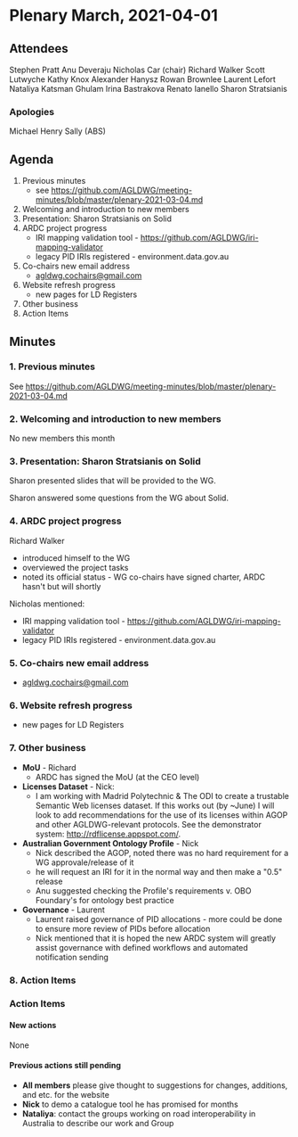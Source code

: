 # Plenary March, 2021-04-01

## Attendees
Stephen Pratt
Anu Deveraju
Nicholas Car (chair)
Richard Walker
Scott Lutwyche
Kathy Knox
Alexander Hanysz
Rowan Brownlee
Laurent Lefort
Nataliya Katsman
Ghulam
Irina Bastrakova
Renato Ianello
Sharon Stratsianis

### Apologies
Michael Henry
Sally (ABS)


## Agenda
1. Previous minutes
    * see <https://github.com/AGLDWG/meeting-minutes/blob/master/plenary-2021-03-04.md>
2. Welcoming and introduction to new members
3. Presentation: Sharon Stratsianis on Solid
4. ARDC project progress
    * IRI mapping validation tool - https://github.com/AGLDWG/iri-mapping-validator
    * legacy PID IRIs registered - environment.data.gov.au
5. Co-chairs new email address
    * agldwg.cochairs@gmail.com
6. Website refresh progress
    * new pages for LD Registers
7. Other business
8. Action Items

## Minutes

### 1. Previous minutes
See <https://github.com/AGLDWG/meeting-minutes/blob/master/plenary-2021-03-04.md>


### 2. Welcoming and introduction to new members
No new members this month


### 3. Presentation: Sharon Stratsianis on Solid
Sharon presented slides that will be provided to the WG.

Sharon answered some questions from the WG about Solid.


### 4. ARDC project progress
Richard Walker
* introduced himself to the WG
* overviewed the project tasks
* noted its official status - WG co-chairs have signed charter, ARDC hasn't but will shortly

Nicholas mentioned:
* IRI mapping validation tool - https://github.com/AGLDWG/iri-mapping-validator
* legacy PID IRIs registered - environment.data.gov.au


### 5. Co-chairs new email address
* agldwg.cochairs@gmail.com


### 6. Website refresh progress
* new pages for LD Registers


### 7. Other business

* **MoU** - Richard
    * ARDC has signed the MoU  (at the CEO level)
* **Licenses Dataset** - Nick: 
    * I am working with Madrid Polytechnic & The ODI to create a trustable Semantic Web licenses dataset. If this works out (by ~June) I will look to add recommendations for the use of its licenses within AGOP and other AGLDWG-relevant protocols. See the demonstrator system: <http://rdflicense.appspot.com/>.
* **Australian Government Ontology Profile** - Nick
   * Nick described the AGOP, noted there was no hard requirement for a WG approvale/release of it
   * he will request an IRI for it in the normal way and then make a "0.5" release
   * Anu suggested checking the Profile's requirements v. OBO Foundary's for ontology best practice
* **Governance** - Laurent
   * Laurent raised governance of PID allocations - more could be done to ensure more review of PIDs before allocation
   * Nick mentioned that it is hoped the new ARDC system will greatly assist governance with defined workflows and automated notification sending

### 8. Action Items

### Action Items
#### New actions
None

#### Previous actions still pending
* **All members** please give thought to suggestions for changes, additions, and etc. for the website
* **Nick** to demo a catalogue tool he has promised for months
* **Nataliya**: contact the groups working on road interoperability in Australia to describe our work and Group
